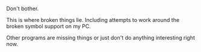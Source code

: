 Don't bother.

This is where broken things lie. Including attempts to work around the broken symbol support on my PC.

Other programs are missing things or just don't do anything interesting right now.
